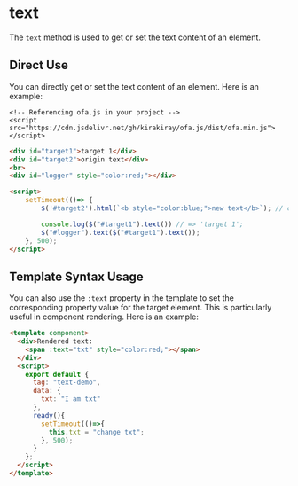 # text

The `text` method is used to get or set the text content of an element.

## Direct Use

You can directly get or set the text content of an element. Here is an example:

<html-viewer>

```
<!-- Referencing ofa.js in your project -->
<script src="https://cdn.jsdelivr.net/gh/kirakiray/ofa.js/dist/ofa.min.js"></script>
```

```html
<div id="target1">target 1</div>
<div id="target2">origin text</div>
<br>
<div id="logger" style="color:red;"></div>

<script>
    setTimeout(()=> {
        $('#target2').html(`<b style="color:blue;">new text</b>`); // can only set text, if you want tags to take effect, please set html attribute

        console.log($("#target1").text()) // => 'target 1';
        $("#logger").text($("#target1").text());
    }, 500);
</script>
```

</html-viewer>

## Template Syntax Usage

You can also use the `:text` property in the template to set the corresponding property value for the target element. This is particularly useful in component rendering. Here is an example:

<comp-viewer comp-name="text-demo">

```html
<template component>
  <div>Rendered text: 
    <span :text="txt" style="color:red;"></span>
  </div>
  <script>
    export default {
      tag: "text-demo",
      data: {
        txt: "I am txt"
      },
      ready(){
        setTimeout(()=>{
          this.txt = "change txt";
        }, 500);
      }
    };
  </script>
</template>
```

</comp-viewer>